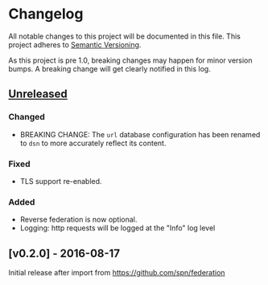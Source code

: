 # Changelog

All notable changes to this project will be documented in this
file.  This project adheres to [Semantic Versioning](http://semver.org/).

As this project is pre 1.0, breaking changes may happen for minor version
bumps.  A breaking change will get clearly notified in this log.

## [Unreleased]

### Changed

- BREAKING CHANGE: The `url` database configuration has been renamed to `dsn` to more accurately reflect its content.

### Fixed

- TLS support re-enabled.

### Added

- Reverse federation is now optional.
- Logging:  http requests will be logged at the "Info" log level

## [v0.2.0] - 2016-08-17

Initial release after import from https://github.com/spn/federation

[Unreleased]: https://github.com/spn/go/compare/federation-v0.2.0...master
